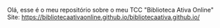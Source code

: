 Olá, esse é o meu repositório sobre o meu TCC "Biblioteca Ativa Online"
Site: https://bibliotecaativaonline.github.io/bibliotecaativa.github.io/

